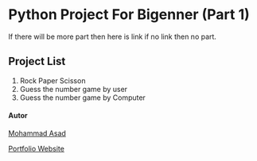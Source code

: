 # Python Project For Bigenner (Part 1)

If there will be more part then here is link if no link then no part.


## Project List

1. Rock Paper Scisson
2. Guess the number game by user
3. Guess the number game by Computer



#### Autor
[Mohammad Asad](https://github.com/asaddot)

[Portfolio Website](https://asaddot.github.io/)